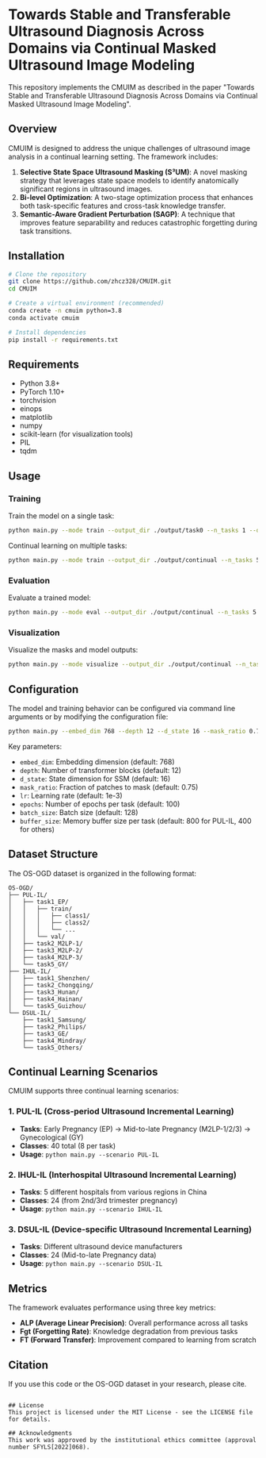 # Towards Stable and Transferable Ultrasound Diagnosis Across Domains via Continual Masked Ultrasound Image Modeling
This repository implements the CMUIM as described in the paper "Towards Stable and Transferable Ultrasound Diagnosis Across Domains via Continual Masked Ultrasound Image Modeling".

## Overview
CMUIM is designed to address the unique challenges of ultrasound image analysis in a continual learning setting. The framework includes:
1. **Selective State Space Ultrasound Masking (S³UM)**: A novel masking strategy that leverages state space models to identify anatomically significant regions in ultrasound images.
2. **Bi-level Optimization**: A two-stage optimization process that enhances both task-specific features and cross-task knowledge transfer.
3. **Semantic-Aware Gradient Perturbation (SAGP)**: A technique that improves feature separability and reduces catastrophic forgetting during task transitions.


## Installation
```bash
# Clone the repository
git clone https://github.com/zhcz328/CMUIM.git
cd CMUIM

# Create a virtual environment (recommended)
conda create -n cmuim python=3.8
conda activate cmuim

# Install dependencies
pip install -r requirements.txt
```

## Requirements
- Python 3.8+
- PyTorch 1.10+
- torchvision
- einops
- matplotlib
- numpy
- scikit-learn (for visualization tools)
- PIL
- tqdm

## Usage
### Training
Train the model on a single task:
```bash
python main.py --mode train --output_dir ./output/task0 --n_tasks 1 --data_path /path/to/OS-OGD
```

Continual learning on multiple tasks:
```bash
python main.py --mode train --output_dir ./output/continual --n_tasks 5 --data_path /path/to/OS-OGD --scenario PUL-IL
```

### Evaluation
Evaluate a trained model:
```bash
python main.py --mode eval --output_dir ./output/continual --n_tasks 5 --data_path /path/to/OS-OGD/test
```

### Visualization
Visualize the masks and model outputs:
```bash
python main.py --mode visualize --output_dir ./output/continual --n_tasks 5 --data_path /path/to/OS-OGD/test
```

## Configuration
The model and training behavior can be configured via command line arguments or by modifying the configuration file:
```bash
python main.py --embed_dim 768 --depth 12 --d_state 16 --mask_ratio 0.75 --lr 1e-4 --epochs 100 --batch_size 128
```

Key parameters:
- `embed_dim`: Embedding dimension (default: 768)
- `depth`: Number of transformer blocks (default: 12)
- `d_state`: State dimension for SSM (default: 16)
- `mask_ratio`: Fraction of patches to mask (default: 0.75)
- `lr`: Learning rate (default: 1e-3)
- `epochs`: Number of epochs per task (default: 100)
- `batch_size`: Batch size (default: 128)
- `buffer_size`: Memory buffer size per task (default: 800 for PUL-IL, 400 for others)

## Dataset Structure
The OS-OGD dataset is organized in the following format:
```
OS-OGD/
├── PUL-IL/
│   ├── task1_EP/
│   │   ├── train/
│   │   │   ├── class1/
│   │   │   ├── class2/
│   │   │   └── ...
│   │   └── val/
│   ├── task2_M2LP-1/
│   ├── task3_M2LP-2/
│   ├── task4_M2LP-3/
│   └── task5_GY/
├── IHUL-IL/
│   ├── task1_Shenzhen/
│   ├── task2_Chongqing/
│   ├── task3_Hunan/
│   ├── task4_Hainan/
│   └── task5_Guizhou/
└── DSUL-IL/
    ├── task1_Samsung/
    ├── task2_Philips/
    ├── task3_GE/
    ├── task4_Mindray/
    └── task5_Others/
```

## Continual Learning Scenarios
CMUIM supports three continual learning scenarios:

### 1. PUL-IL (Cross-period Ultrasound Incremental Learning)
- **Tasks**: Early Pregnancy (EP) → Mid-to-late Pregnancy (M2LP-1/2/3) → Gynecological (GY)
- **Classes**: 40 total (8 per task)
- **Usage**: `python main.py --scenario PUL-IL`

### 2. IHUL-IL (Interhospital Ultrasound Incremental Learning)
- **Tasks**: 5 different hospitals from various regions in China
- **Classes**: 24 (from 2nd/3rd trimester pregnancy)
- **Usage**: `python main.py --scenario IHUL-IL`

### 3. DSUL-IL (Device-specific Ultrasound Incremental Learning)
- **Tasks**: Different ultrasound device manufacturers
- **Classes**: 24 (Mid-to-late Pregnancy data)
- **Usage**: `python main.py --scenario DSUL-IL`

## Metrics
The framework evaluates performance using three key metrics:
- **ALP (Average Linear Precision)**: Overall performance across all tasks
- **Fgt (Forgetting Rate)**: Knowledge degradation from previous tasks
- **FT (Forward Transfer)**: Improvement compared to learning from scratch

## Citation
If you use this code or the OS-OGD dataset in your research, please cite.
```

## License
This project is licensed under the MIT License - see the LICENSE file for details.

## Acknowledgments
This work was approved by the institutional ethics committee (approval number SFYLS[2022]068).
